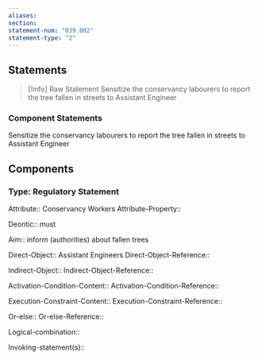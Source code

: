 ```yaml
---
aliases: 
section: 
statement-num: "039.002"
statement-type: "2"
---
```

## Statements 
> [!info] Raw Statement
> Sensitize the conservancy labourers to report the tree fallen in streets to Assistant Engineer 
> 

### Component Statements
Sensitize the conservancy labourers to report the tree fallen in streets to Assistant Engineer 
## Components
### Type: Regulatory Statement
Attribute:: Conservancy Workers
Attribute-Property::

Deontic:: must

Aim:: inform (authorities) about fallen trees

Direct-Object:: Assistant Engineers
Direct-Object-Reference:: 

Indirect-Object::
Indirect-Object-Reference:: 

Activation-Condition-Content::
Activation-Condition-Reference:: 

Execution-Constraint-Content::
Execution-Constraint-Reference:: 

Or-else::
Or-else-Reference:: 

Logical-combination::

Invoking-statement(s)::